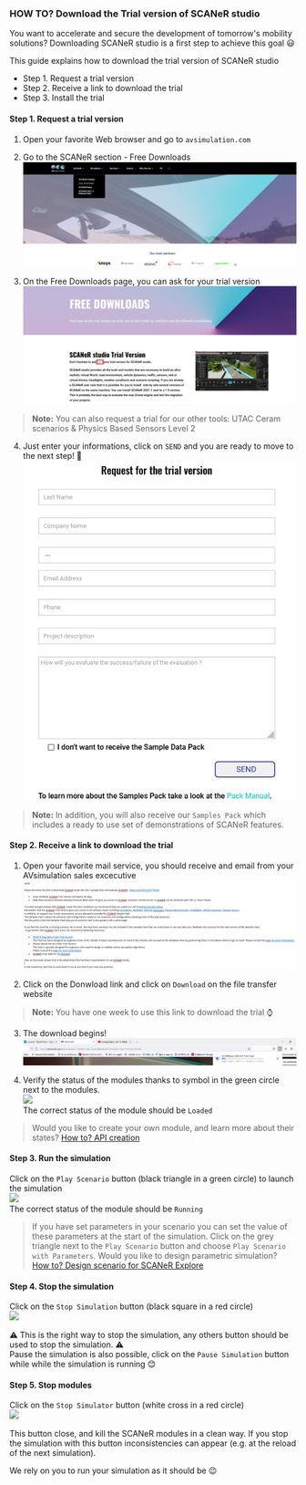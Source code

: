 ### HOW TO? Download the Trial version of SCANeR studio

You want to accelerate and secure the development of tomorrow's mobility solutions? Downloading SCANeR studio is a first step to achieve this goal :smiley:

This guide explains how to download the trial version of SCANeR studio
- Step 1. Request a trial version
- Step 2. Receive a link to download the trial
- Step 3. Install the trial

#### Step 1. Request a trial version

1. Open your favorite Web browser and go to `avsimulation.com`

2. Go to the SCANeR section - Free Downloads 
![](./assets/FreeDownload_SCANeR.png)

3. On the Free Downloads page, you can ask for your trial version
![](./assets/Ask_Trial_Version.png)
>**Note:**
>You can also request a trial for our other tools: UTAC Ceram scenarios & Physics Based Sensors Level 2 

4. Just enter your informations, click on `SEND` and you are ready to move to the next step! :clap:
![](./assets/Request_for_the_trial.png)
>**Note:**
>In addition, you will also receive our `Samples Pack` which includes a ready to use set of demonstrations of SCANeR features.

#### Step 2. Receive a link to download the trial

1. Open your favorite mail service, you should receive and email from your AVsimulation sales excecutive
![](./assets/mail_download_SCANeR.png)

2. Click on the Donwload link and click on `Download` on the file transfer website
>**Note:**
>You have one week to use this link to download the trial :watch:

3. The download begins!  
![](./assets/Download_Begins.png)

2. Verify the status of the modules thanks to symbol in the green circle next to the modules.  
![](./assets/ModuleStates.png)  
The correct status of the module should be `Loaded`  

>Would you like to create your own module, and learn more about their states? [How to? API creation]()

#### Step 3. Run the simulation
Click on the `Play Scenario` button (black triangle in a green circle) to launch the simulation  
![](./assets/LaunchSimu.png)  
The correct status of the module should be `Running`  

>If you have set parameters in your scenario you can set the value of these parameters at the start of the simulation. Click on the grey triangle next to the `Play Scenario` button and choose `Play Scenario with Parameters`. Would you like to design parametric simulation? [How to? Design scenario for SCANeR Explore]()

#### Step 4. Stop the simulation
Click on the `Stop Simulation` button (black square in a red circle)  
![](./assets/StopSimu.png)

⚠ This is the right way to stop the simulation, any others button should be used to stop the simulation. ⚠  
Pause the simulation is also possible, click on the `Pause Simulation` button while while the simulation is running 😊

#### Step 5. Stop modules
Click on the `Stop Simulator` button (white cross in a red circle)  
![](./assets/StopModules.png)

This button close, and kill the SCANeR modules in a clean way. If you stop the simulation with this button inconsistencies can appear (e.g. at the reload of the next simulation).  
  
We rely on you to run your simulation as it should be 😉
